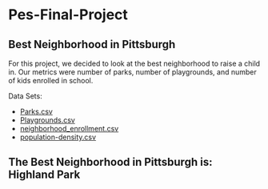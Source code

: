 # Pes-Final-Project
## **Best Neighborhood in Pittsburgh**

For this project, we decided to look at the best neighborhood to raise a child in. Our metrics were number of parks, number of playgrounds,
and number of kids enrolled in school. 

Data Sets:
* [Parks.csv](https://data.wprdc.org/dataset/city-of-pittsburgh-courts)
* [Playgrounds.csv](https://data.wprdc.org/dataset/playgrounds/resource/47350364-44a8-4d15-b6e0-5f79ddff9367)
* [neighborhood_enrollment.csv](https://data.wprdc.org/dataset/pittsburgh-public-schools-enrollment/resource/cbf270fd-891e-49bb-98fb-d6d52c260847)
* [population-density.csv](https://data.wprdc.org/dataset/pgh/resource/8ac5c768-09ba-43a8-829f-ce4a417d20fb)


## The Best Neighborhood in Pittsburgh is: Highland Park
